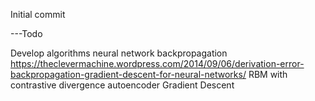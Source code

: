 Initial commit

---Todo

Develop algorithms
	neural network
	backpropagation
		https://theclevermachine.wordpress.com/2014/09/06/derivation-error-backpropagation-gradient-descent-for-neural-networks/
	RBM with contrastive divergence
	autoencoder
	Gradient Descent
	